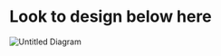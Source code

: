 # Look to design below here
![Untitled Diagram](https://user-images.githubusercontent.com/25679894/71313958-452cd500-2449-11ea-86d4-97ca601e1651.png)
